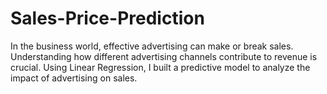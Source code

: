 # Sales-Price-Prediction
In the business world, effective advertising can make or break sales. Understanding how different advertising channels contribute to revenue is crucial. Using Linear Regression, I built a predictive model to analyze the impact of advertising on sales.
